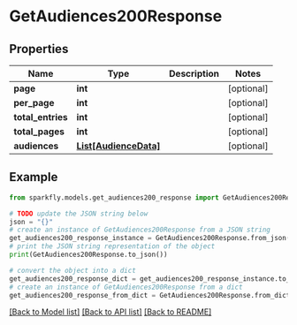 # GetAudiences200Response


## Properties

Name | Type | Description | Notes
------------ | ------------- | ------------- | -------------
**page** | **int** |  | [optional] 
**per_page** | **int** |  | [optional] 
**total_entries** | **int** |  | [optional] 
**total_pages** | **int** |  | [optional] 
**audiences** | [**List[AudienceData]**](AudienceData.md) |  | [optional] 

## Example

```python
from sparkfly.models.get_audiences200_response import GetAudiences200Response

# TODO update the JSON string below
json = "{}"
# create an instance of GetAudiences200Response from a JSON string
get_audiences200_response_instance = GetAudiences200Response.from_json(json)
# print the JSON string representation of the object
print(GetAudiences200Response.to_json())

# convert the object into a dict
get_audiences200_response_dict = get_audiences200_response_instance.to_dict()
# create an instance of GetAudiences200Response from a dict
get_audiences200_response_from_dict = GetAudiences200Response.from_dict(get_audiences200_response_dict)
```
[[Back to Model list]](../README.md#documentation-for-models) [[Back to API list]](../README.md#documentation-for-api-endpoints) [[Back to README]](../README.md)


